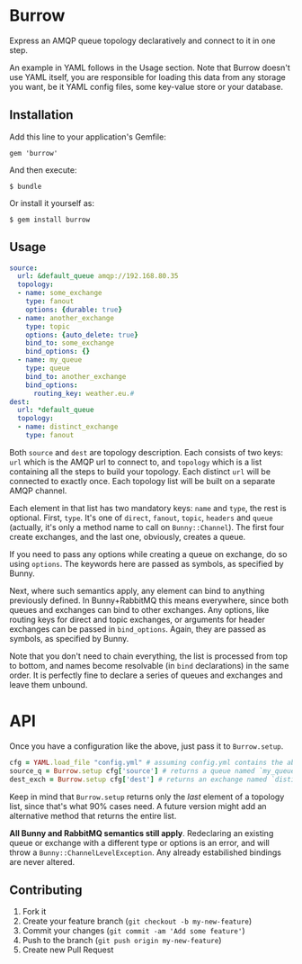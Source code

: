# Burrow

Express an AMQP queue topology declaratively and connect to it in one step.

An example in YAML follows in the Usage section. Note that Burrow doesn't use YAML itself, you are responsible for loading this data from any storage you want, be it YAML config files, some key-value store or your database.

## Installation

Add this line to your application's Gemfile:

    gem 'burrow'

And then execute:

    $ bundle

Or install it yourself as:

    $ gem install burrow

## Usage

```YAML
source:
  url: &default_queue amqp://192.168.80.35
  topology:
  - name: some_exchange
    type: fanout
    options: {durable: true}
  - name: another_exchange
    type: topic
    options: {auto_delete: true}
    bind_to: some_exchange
    bind_options: {}
  - name: my_queue
    type: queue
    bind_to: another_exchange
    bind_options:
      routing_key: weather.eu.#
dest:
  url: *default_queue
  topology:
  - name: distinct_exchange
    type: fanout
```

Both `source` and `dest` are topology description. Each consists of two keys: `url` which is the AMQP url to connect to, and `topology` which is a list containing all the steps to build your topology. Each distinct `url` will be connected to exactly once. Each topology list will be built on a separate AMQP channel.

Each element in that list has two mandatory keys: `name` and `type`, the rest is optional. First, `type`. It's one of `direct`, `fanout`, `topic`, `headers` and `queue` (actually, it's only a method name to call on `Bunny::Channel`). The first four create exchanges, and the last one, obviously, creates a queue.

If you need to pass any options while creating a queue on exchange, do so using `options`. The keywords here are passed as symbols, as specified by Bunny.

Next, where such semantics apply, any element can bind to anything previously defined. In Bunny+RabbitMQ this means everywhere, since both queues and exchanges can bind to other exchanges. Any options, like routing keys for direct and topic exchanges, or arguments for header exchanges can be passed in `bind_options`. Again, they are passed as symbols, as specified by Bunny.

Note that you don't need to chain everything, the list is processed from top to bottom, and names become resolvable (in `bind` declarations) in the same order. It is perfectly fine to declare a series of queues and exchanges and leave them unbound.


# API

Once you have a configuration like the above, just pass it to `Burrow.setup`.

```ruby
cfg = YAML.load_file "config.yml" # assuming config.yml contains the above YAML code
source_q = Burrow.setup cfg['source'] # returns a queue named `my_queue`, after creating and binding all preceding objects
dest_exch = Burrow.setup cfg['dest'] # returns an exchange named `distinct_exchange`, not bound to anything
```

Keep in mind that `Burrow.setup` returns only the *last* element of a topology list, since that's what 90% cases need. A future version might add an alternative method that returns the entire list.

**All Bunny and RabbitMQ semantics still apply**. Redeclaring an existing queue or exchange with a different type or options is an error, and will throw a `Bunny::ChannelLevelException`. Any already estabilished bindings are never altered.


## Contributing

1. Fork it
2. Create your feature branch (`git checkout -b my-new-feature`)
3. Commit your changes (`git commit -am 'Add some feature'`)
4. Push to the branch (`git push origin my-new-feature`)
5. Create new Pull Request
